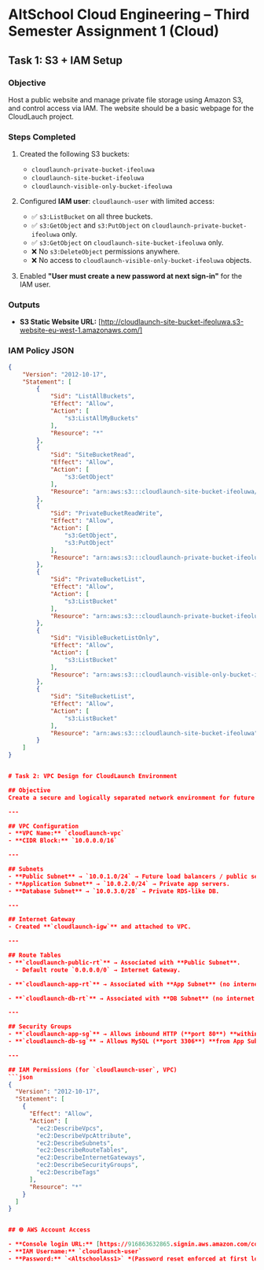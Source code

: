 # AltSchool Cloud Engineering – Third Semester Assignment 1 (Cloud)

## Task 1: S3 + IAM Setup

### Objective  
Host a public website and manage private file storage using Amazon S3, and control access via IAM. The website should be a basic webpage for the CloudLauch project.  

### Steps Completed  
1. Created the following S3 buckets:  
   - `cloudlaunch-private-bucket-ifeoluwa`  
   - `cloudlaunch-site-bucket-ifeoluwa`  
   - `cloudlaunch-visible-only-bucket-ifeoluwa`  

2. Configured **IAM user**: `cloudlaunch-user` with limited access:  
   - ✅ `s3:ListBucket` on all three buckets.  
   - ✅ `s3:GetObject` and `s3:PutObject` on `cloudlaunch-private-bucket-ifeoluwa` only.  
   - ✅ `s3:GetObject` on `cloudlaunch-site-bucket-ifeoluwa` only.  
   - ❌ No `s3:DeleteObject` permissions anywhere.  
   - ❌ No access to `cloudlaunch-visible-only-bucket-ifeoluwa` objects.  

3. Enabled **"User must create a new password at next sign-in"** for the IAM user.  

### Outputs  
- **S3 Static Website URL:** [http://cloudlaunch-site-bucket-ifeoluwa.s3-website-eu-west-1.amazonaws.com/]  


### IAM Policy JSON  
```json
{
    "Version": "2012-10-17",
    "Statement": [
        {
            "Sid": "ListAllBuckets",
            "Effect": "Allow",
            "Action": [
                "s3:ListAllMyBuckets"
            ],
            "Resource": "*"
        },
        {
            "Sid": "SiteBucketRead",
            "Effect": "Allow",
            "Action": [
                "s3:GetObject"
            ],
            "Resource": "arn:aws:s3:::cloudlaunch-site-bucket-ifeoluwa/*"
        },
        {
            "Sid": "PrivateBucketReadWrite",
            "Effect": "Allow",
            "Action": [
                "s3:GetObject",
                "s3:PutObject"
            ],
            "Resource": "arn:aws:s3:::cloudlaunch-private-bucket-ifeoluwa/*"
        },
        {
            "Sid": "PrivateBucketList",
            "Effect": "Allow",
            "Action": [
                "s3:ListBucket"
            ],
            "Resource": "arn:aws:s3:::cloudlaunch-private-bucket-ifeoluwa"
        },
        {
            "Sid": "VisibleBucketListOnly",
            "Effect": "Allow",
            "Action": [
                "s3:ListBucket"
            ],
            "Resource": "arn:aws:s3:::cloudlaunch-visible-only-bucket-ifeoluwa"
        },
        {
            "Sid": "SiteBucketList",
            "Effect": "Allow",
            "Action": [
                "s3:ListBucket"
            ],
            "Resource": "arn:aws:s3:::cloudlaunch-site-bucket-ifeoluwa"
        }
    ]
}


# Task 2: VPC Design for CloudLaunch Environment

## Objective
Create a secure and logically separated network environment for future expansion 

---

## VPC Configuration
- **VPC Name:** `cloudlaunch-vpc`  
- **CIDR Block:** `10.0.0.0/16`

---

## Subnets
- **Public Subnet** → `10.0.1.0/24` → Future load balancers / public services.  
- **Application Subnet** → `10.0.2.0/24` → Private app servers.  
- **Database Subnet** → `10.0.3.0/28` → Private RDS-like DB.  

---

## Internet Gateway
- Created **`cloudlaunch-igw`** and attached to VPC.  

---

## Route Tables
- **`cloudlaunch-public-rt`** → Associated with **Public Subnet**.  
  - Default route `0.0.0.0/0` → Internet Gateway.  

- **`cloudlaunch-app-rt`** → Associated with **App Subnet** (no internet access).  

- **`cloudlaunch-db-rt`** → Associated with **DB Subnet** (no internet access).  

---

## Security Groups
- **`cloudlaunch-app-sg`** → Allows inbound HTTP (**port 80**) **within the VPC only**.  
- **`cloudlaunch-db-sg`** → Allows MySQL (**port 3306**) **from App Subnet only**.  

---

## IAM Permissions (for `cloudlaunch-user`, VPC)
```json
{
  "Version": "2012-10-17",
  "Statement": [
    {
      "Effect": "Allow",
      "Action": [
        "ec2:DescribeVpcs",
        "ec2:DescribeVpcAttribute",
        "ec2:DescribeSubnets",
        "ec2:DescribeRouteTables",
        "ec2:DescribeInternetGateways",
        "ec2:DescribeSecurityGroups",
        "ec2:DescribeTags"
      ],
      "Resource": "*"
    }
  ]
}


## 🌐 AWS Account Access

- **Console login URL:** [https://916863632865.signin.aws.amazon.com/console]  
- **IAM Username:** `cloudlaunch-user`  
- **Password:** `<AltschoolAss1>` *(Password reset enforced at first login ✅)*

